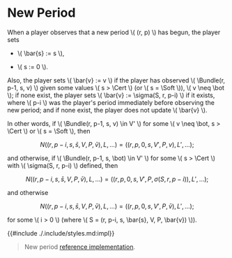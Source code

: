 $$
\newcommand \Soft {\mathit{soft}}
\newcommand \Cert {\mathit{cert}}
\newcommand \Bundle {\mathrm{Bundle}}
$$

# New Period

When a player observes that a new period \\( (r, p) \\) has begun, the player sets

- \\( \bar{s} := s \\),

- \\( s := 0 \\).

Also, the player sets \\( \bar{v} := v \\) if the player has observed \\( \Bundle(r, p-1, s, v) \\)
given some values \\( s > \Cert \\) (or \\( s = \Soft \\)), \\( v \neq \bot \\); if none
exist, the player sets \\( \bar{v} := \sigma(S, r, p-i) \\) if it exists, where \\( p-i \\)
was the player's period immediately before observing the new period; and if none exist, the
player does not update \\( \bar{v} \\).

In other words, if \\( \Bundle(r, p-1, s, v) \in V' \\) for some \\( v \neq \bot, s > \Cert \\)
or \\( s = \Soft \\), then

$$
N((r, p-i, s, \bar{s}, V, P, \bar{v}), L, \ldots)
= ((r, p, 0, s, V', P, v), L', \ldots);
$$

and otherwise, if \\( \Bundle(r, p-1, s, \bot) \in V' \\) for some \\( s > \Cert \\)
with \\( \sigma(S, r, p-i) \\) defined, then

$$
N((r, p-i, s, \bar{s}, V, P, \bar{v}), L, \ldots)
= ((r, p, 0, s, V', P, \sigma(S, r, p-i)), L', \ldots);
$$

and otherwise

$$
N((r, p-i, s, \bar{s}, V, P, \bar{v}), L, \ldots)
= ((r, p, 0, s, V', P, \bar{v}), L', \ldots);
$$

for some \\( i > 0 \\) (where \\( S = (r, p-i, s, \bar{s}, V, P, \bar{v}) \\)).

{{#include ./.include/styles.md:impl}}
> New period [reference implementation](https://github.com/algorand/go-algorand/blob/b6e5bcadf0ad3861d4805c51cbf3f695c38a93b7/agreement/player.go#L411).